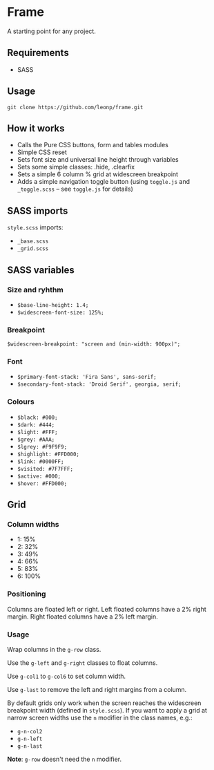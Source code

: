 # Frame

A starting point for any project.

## Requirements

- SASS

## Usage

`git clone https://github.com/leonp/frame.git`

## How it works

- Calls the Pure CSS buttons, form and tables modules
- Simple CSS reset
- Sets font size and universal line height through variables
- Sets some simple classes: .hide, .clearfix
- Sets a simple 6 column % grid at widescreen breakpoint
- Adds a simple navigation toggle button (using `toggle.js` and `_toggle.scss` &#8211; see `toggle.js` for details)

## SASS imports

`style.scss` imports:

- `_base.scss`
- `_grid.scss`

## SASS variables

### Size and ryhthm

- `$base-line-height: 1.4;`
- `$widescreen-font-size: 125%;`

### Breakpoint

`$widescreen-breakpoint: "screen and (min-width: 900px)";`

### Font

- `$primary-font-stack: 'Fira Sans', sans-serif;`
- `$secondary-font-stack: 'Droid Serif', georgia, serif;`

### Colours

- `$black: #000;`
- `$dark: #444;`
- `$light: #FFF;`
- `$grey: #AAA;`
- `$lgrey: #F9F9F9;`
- `$highlight: #FFD000;`
- `$link: #0000FF;`
- `$visited: #7F7FFF;`
- `$active: #000;`
- `$hover: #FFD000;`

## Grid

### Column widths

- 1: 15%
- 2: 32%
- 3: 49%
- 4: 66%
- 5: 83%
- 6: 100%

### Positioning

Columns are floated left or right. Left floated columns have a 2% right margin. Right floated columns have a 2% left margin.

### Usage

Wrap columns in the `g-row` class.

Use the `g-left` and `g-right` classes to float columns.

Use `g-col1` to `g-col6` to set column width.

Use `g-last` to remove the left and right margins from a column.

By default grids only work when the screen reaches the widescreen breakpoint width (defined in `style.scss`). If you want to apply a grid at narrow screen widths use the `n` modifier in the class names, e.g.:

- `g-n-col2`
- `g-n-left`
- `g-n-last`

**Note**: `g-row` doesn't need the `n` modifier.